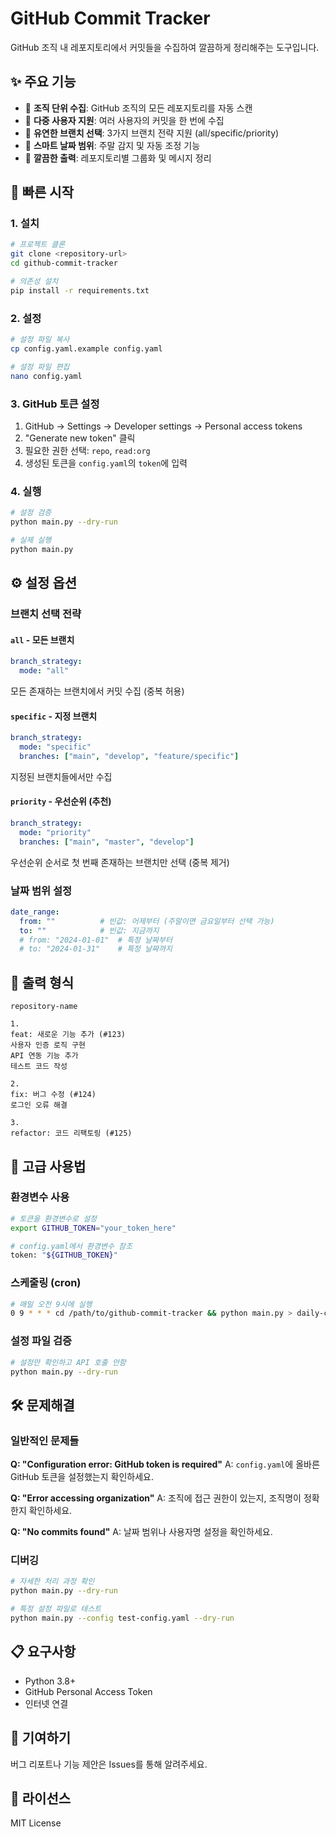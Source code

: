 # GitHub Commit Tracker

GitHub 조직 내 레포지토리에서 커밋들을 수집하여 깔끔하게 정리해주는 도구입니다.

## ✨ 주요 기능

- 🏢 **조직 단위 수집**: GitHub 조직의 모든 레포지토리를 자동 스캔
- 👥 **다중 사용자 지원**: 여러 사용자의 커밋을 한 번에 수집
- 🌿 **유연한 브랜치 선택**: 3가지 브랜치 전략 지원 (all/specific/priority)
- 📅 **스마트 날짜 범위**: 주말 감지 및 자동 조정 기능
- 📝 **깔끔한 출력**: 레포지토리별 그룹화 및 메시지 정리

## 🚀 빠른 시작

### 1. 설치
```bash
# 프로젝트 클론
git clone <repository-url>
cd github-commit-tracker

# 의존성 설치
pip install -r requirements.txt
```

### 2. 설정
```bash
# 설정 파일 복사
cp config.yaml.example config.yaml

# 설정 파일 편집
nano config.yaml
```

### 3. GitHub 토큰 설정
1. GitHub → Settings → Developer settings → Personal access tokens
2. "Generate new token" 클릭
3. 필요한 권한 선택: `repo`, `read:org`
4. 생성된 토큰을 `config.yaml`의 `token`에 입력

### 4. 실행
```bash
# 설정 검증
python main.py --dry-run

# 실제 실행
python main.py
```

## ⚙️ 설정 옵션

### 브랜치 선택 전략

#### `all` - 모든 브랜치
```yaml
branch_strategy:
  mode: "all"
```
모든 존재하는 브랜치에서 커밋 수집 (중복 허용)

#### `specific` - 지정 브랜치
```yaml
branch_strategy:
  mode: "specific"
  branches: ["main", "develop", "feature/specific"]
```
지정된 브랜치들에서만 수집

#### `priority` - 우선순위 (추천)
```yaml
branch_strategy:
  mode: "priority"
  branches: ["main", "master", "develop"]
```
우선순위 순서로 첫 번째 존재하는 브랜치만 선택 (중복 제거)

### 날짜 범위 설정

```yaml
date_range:
  from: ""          # 빈값: 어제부터 (주말이면 금요일부터 선택 가능)
  to: ""            # 빈값: 지금까지
  # from: "2024-01-01"  # 특정 날짜부터
  # to: "2024-01-31"    # 특정 날짜까지
```

## 📄 출력 형식

```
repository-name

1.
feat: 새로운 기능 추가 (#123)
사용자 인증 로직 구현
API 연동 기능 추가
테스트 코드 작성

2.
fix: 버그 수정 (#124)
로그인 오류 해결

3.
refactor: 코드 리팩토링 (#125)
```

## 🔧 고급 사용법

### 환경변수 사용
```bash
# 토큰을 환경변수로 설정
export GITHUB_TOKEN="your_token_here"

# config.yaml에서 환경변수 참조
token: "${GITHUB_TOKEN}"
```

### 스케줄링 (cron)
```bash
# 매일 오전 9시에 실행
0 9 * * * cd /path/to/github-commit-tracker && python main.py > daily-commits.txt
```

### 설정 파일 검증
```bash
# 설정만 확인하고 API 호출 안함
python main.py --dry-run
```

## 🛠️ 문제해결

### 일반적인 문제들

**Q: "Configuration error: GitHub token is required"**
A: `config.yaml`에 올바른 GitHub 토큰을 설정했는지 확인하세요.

**Q: "Error accessing organization"**
A: 조직에 접근 권한이 있는지, 조직명이 정확한지 확인하세요.

**Q: "No commits found"**
A: 날짜 범위나 사용자명 설정을 확인하세요.

### 디버깅

```bash
# 자세한 처리 과정 확인
python main.py --dry-run

# 특정 설정 파일로 테스트
python main.py --config test-config.yaml --dry-run
```

## 📋 요구사항

- Python 3.8+
- GitHub Personal Access Token
- 인터넷 연결

## 🤝 기여하기

버그 리포트나 기능 제안은 Issues를 통해 알려주세요.

## 📄 라이선스

MIT License